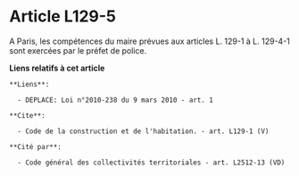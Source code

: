 # Article L129-5

A Paris, les compétences du maire prévues aux articles L. 129-1 à L. 129-4-1 sont exercées par le préfet de police.

**Liens relatifs à cet article**

	**Liens**:

	  - DEPLACE: Loi n°2010-238 du 9 mars 2010 - art. 1

	**Cite**:

	  - Code de la construction et de l'habitation. - art. L129-1 (V)

	**Cité par**:

	  - Code général des collectivités territoriales - art. L2512-13 (VD)
